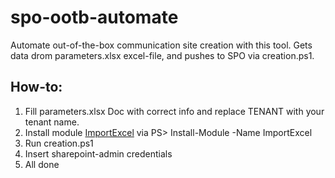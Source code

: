 # spo-ootb-automate

Automate out-of-the-box communication site creation with this tool.
Gets data drom parameters.xlsx excel-file, and pushes to SPO via creation.ps1.

## How-to:
1. Fill parameters.xlsx Doc with correct info and replace TENANT with your tenant name.
2. Install module [ImportExcel](https://www.powershellgallery.com/packages/ImportExcel/7.3.0) via PS> Install-Module -Name ImportExcel
3. Run creation.ps1
4. Insert sharepoint-admin credentials
5. All done
